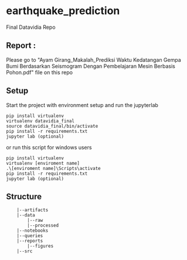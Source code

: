 # earthquake_prediction
Final Datavidia Repo

## Report :
Please go to "Ayam Girang_Makalah_Prediksi Waktu Kedatangan Gempa Bumi Berdasarkan Seismogram Dengan Pembelajaran Mesin Berbasis Pohon.pdf" file on this repo


## Setup

Start the project with environment setup and run the jupyterlab

```
pip install virtualenv
virtualenv datavidia_final
source datavidia_final/bin/activate
pip install -r requirements.txt
jupyter lab (optional)
```
or run this script for windows users
```
pip install virtualenv
virtualenv [enviroment name]
.\[enviroment name]\Scripts\activate
pip install -r requirements.txt
jupyter lab (optional)
```

## Structure

```
    |--artifacts
    |--data
        |--raw
        |--processed
    |--notebooks
    |--queries
    |--reports
        |--figures
    |--src
```
